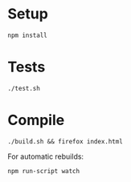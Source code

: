 Setup
=====
```
npm install
```

Tests
=====
```
./test.sh
```

Compile
=======
```
./build.sh && firefox index.html
```

For automatic rebuilds:
```
npm run-script watch
```
